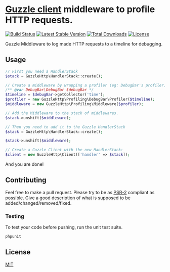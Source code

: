 # [Guzzle client](http://docs.guzzlephp.org/en/latest/) middleware to profile HTTP requests.

[![Build Status](http://img.shields.io/travis/hannesvdvreken/guzzle-profiler.svg?style=flat-square)](https://travis-ci.org/hannesvdvreken/guzzle-profiler)
[![Latest Stable Version](http://img.shields.io/packagist/v/hannesvdvreken/guzzle-profiler.svg?style=flat-square)](https://packagist.org/packages/hannesvdvreken/guzzle-profiler)
[![Total Downloads](http://img.shields.io/packagist/dt/hannesvdvreken/guzzle-profiler.svg?style=flat-square)](https://packagist.org/packages/hannesvdvreken/guzzle-profiler)
[![License](http://img.shields.io/packagist/l/hannesvdvreken/guzzle-profiler.svg?style=flat-square)](#license)

Guzzle Middleware to log made HTTP requests to a timeline for debugging.

## Usage

```php
// First you need a HandlerStack
$stack = GuzzleHttp\HandlerStack::create();

// Create a middleware by wrapping a profiler (eg: DebugBar's profiler):
/** @var DebugBar\DebugBar $debugBar */
$timeline = $debugBar->getCollector('time');
$profiler = new GuzzleHttp\Profiling\DebugBar\Profiler($timeline);
$middleware = new GuzzleHttp\Profiling\Middleware($profiler);

// Add the Middleware to the stack of middlewares.
$stack->unshift($middleware);

// Then you need to add it to the Guzzle HandlerStack
$stack = GuzzleHttp\HandlerStack::create();

$stack->unshift($middleware);

// Create a Guzzle Client with the new HandlerStack:
$client = new GuzzleHttp\Client(['handler' => $stack]);
```

And you are done!

## Contributing

Feel free to make a pull request. Please try to be as
[PSR-2](https://github.com/php-fig/fig-standards/blob/master/accepted/PSR-2-coding-style-guide.md)
compliant as possible. Give a good description of what is supposed to be added/changed/removed/fixed.

### Testing

To test your code before pushing, run the unit test suite.

```bash
phpunit
```

## License

[MIT](license)
